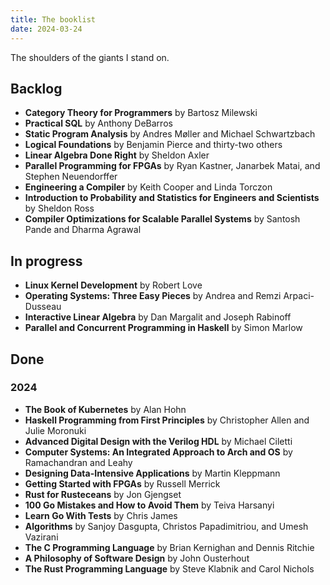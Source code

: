 ```yaml
---
title: The booklist
date: 2024-03-24
---
```

The shoulders of the giants I stand on.

## Backlog
- **Category Theory for Programmers** by Bartosz Milewski
- **Practical SQL** by Anthony DeBarros
- **Static Program Analysis** by Andres Møller and Michael Schwartzbach
- **Logical Foundations** by Benjamin Pierce and thirty-two others
- **Linear Algebra Done Right** by Sheldon Axler
- **Parallel Programming for FPGAs** by Ryan Kastner, Janarbek Matai, and Stephen Neuendorffer
- **Engineering a Compiler** by Keith Cooper and Linda Torczon
- **Introduction to Probability and Statistics for Engineers and Scientists** by Sheldon Ross
- **Compiler Optimizations for Scalable Parallel Systems** by Santosh Pande and Dharma Agrawal


## In progress
- **Linux Kernel Development** by Robert Love
- **Operating Systems: Three Easy Pieces** by Andrea and Remzi Arpaci-Dusseau
- **Interactive Linear Algebra** by Dan Margalit and Joseph Rabinoff
- **Parallel and Concurrent Programming in Haskell** by Simon Marlow

## Done

### 2024

- **The Book of Kubernetes** by Alan Hohn
- **Haskell Programming from First Principles** by Christopher Allen and Julie Moronuki
- **Advanced Digital Design with the Verilog HDL** by Michael Ciletti
- **Computer Systems: An Integrated Approach to Arch and OS** by Ramachandran and Leahy
- **Designing Data-Intensive Applications** by Martin Kleppmann
- **Getting Started with FPGAs** by Russell Merrick
- **Rust for Rusteceans** by Jon Gjengset
- **100 Go Mistakes and How to Avoid Them** by Teiva Harsanyi
- **Learn Go With Tests** by Chris James
- **Algorithms** by Sanjoy Dasgupta, Christos Papadimitriou, and Umesh Vazirani
- **The C Programming Language** by Brian Kernighan and Dennis Ritchie
- **A Philosophy of Software Design** by John Ousterhout
- **The Rust Programming Language** by Steve Klabnik and Carol Nichols
